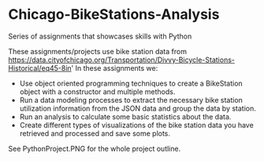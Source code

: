 # Chicago-BikeStations-Analysis
Series of assignments that showcases skills with Python

These assignments/projects use bike station data from https://data.cityofchicago.org/Transportation/Divvy-Bicycle-Stations-Historical/eq45-8in'
In these assignments we:
- Use object oriented programming techniques to create a BikeStation object with a constructor and multiple methods.
- Run a data modeling processes to extract the necessary bike station utilization information from the JSON data and group the data by station.
- Run  an analysis to calculate some basic statistics about the data.
- Create different types of visualizations of the bike station data you have retrieved and processed and save some plots. 

See PythonProject.PNG for the whole project outline.
